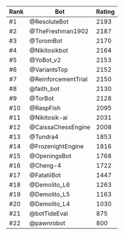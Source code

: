 Rank|Bot|Rating
---|---|---
#1|@ResoluteBot|2193
#2|@TheFreshman1902|2187
#3|@ToromBot|2170
#4|@Nikitosikbot|2164
#5|@YoBot_v2|2153
#6|@VariantsTop|2152
#7|@ReinforcementTrial|2150
#8|@faith_bot|2130
#9|@TorBot|2128
#10|@RaspFish|2095
#11|@Nikitosik-ai|2031
#12|@CaissaChessEngine|2008
#13|@Tundra4|1853
#14|@FrozenightEngine|1816
#15|@OpeningsBot|1768
#16|@Cheng-4|1722
#17|@FataliiBot|1447
#18|@Demolito_L6|1263
#19|@Demolito_L5|1163
#20|@Demolito_L4|1030
#21|@botTideEval|875
#22|@pawnrobot|800
